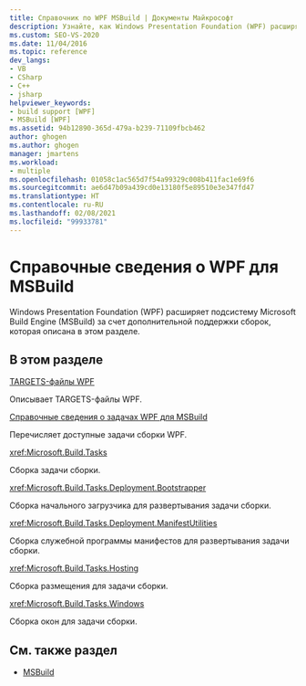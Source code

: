 ```yaml
---
title: Справочник по WPF MSBuild | Документы Майкрософт
description: Узнайте, как Windows Presentation Foundation (WPF) расширяет возможности подсистемы сборки MSBuild за счет дополнительной поддержки сборки.
ms.custom: SEO-VS-2020
ms.date: 11/04/2016
ms.topic: reference
dev_langs:
- VB
- CSharp
- C++
- jsharp
helpviewer_keywords:
- build support [WPF]
- MSBuild [WPF]
ms.assetid: 94b12890-365d-479a-b239-71109fbcb462
author: ghogen
ms.author: ghogen
manager: jmartens
ms.workload:
- multiple
ms.openlocfilehash: 01058c1ac565d7f54a99329c008b411fac1e69f6
ms.sourcegitcommit: ae6d47b09a439cd0e13180f5e89510e3e347fd47
ms.translationtype: HT
ms.contentlocale: ru-RU
ms.lasthandoff: 02/08/2021
ms.locfileid: "99933781"
---
```

# <a name="wpf-msbuild-reference"></a>Справочные сведения о WPF для MSBuild

Windows Presentation Foundation (WPF) расширяет подсистему Microsoft Build Engine (MSBuild) за счет дополнительной поддержки сборок, которая описана в этом разделе.

## <a name="in-this-section"></a>В этом разделе

[TARGETS-файлы WPF](../msbuild/wpf-dot-targets-files.md)

Описывает TARGETS-файлы WPF.

[Справочные сведения о задачах WPF для MSBuild](../msbuild/wpf-msbuild-task-reference.md)

Перечисляет доступные задачи сборки WPF.

<xref:Microsoft.Build.Tasks>

Сборка задачи сборки.

<xref:Microsoft.Build.Tasks.Deployment.Bootstrapper>

Сборка начального загрузчика для развертывания задачи сборки.

<xref:Microsoft.Build.Tasks.Deployment.ManifestUtilities>

Сборка служебной программы манифестов для развертывания задачи сборки.

<xref:Microsoft.Build.Tasks.Hosting>

Сборка размещения для задачи сборки.

<xref:Microsoft.Build.Tasks.Windows>

Сборка окон для задачи сборки.

## <a name="see-also"></a>См. также раздел

- [MSBuild](../msbuild/msbuild.md)
